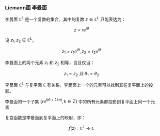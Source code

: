 ### Liemann面 李曼面

李曼面 $\mathbb{C}^L$ 是一个复数的集合，其中的复数 $z\in \mathbb{C}^L$ 只能表达为：

$$
z
=re^{\mathrm{i}\theta}
$$

设 $z_1,z_2\in \mathbb{C}^L$，

$$
z_1
=r_1e^{\mathrm{i}\theta},
z_2
=r_2e^{\mathrm{i}\theta}
$$

李曼面上的两个元素 $z_1$ 和 $z_2$ 相等，当且仅当：

$$
z_1
=z_2~且~
\theta_1
=\theta_2
$$

李曼面 $\mathbb{C}^L$ 与复平面 $\mathbb{C}$ 有关系，李曼面上一个的元素可以找到其在复平面上的投影。

李曼面的一个子集 $\{re^{\mathrm{i} (\theta+2k\pi) } ,k\in Z \}$ 中的所有元素都投影到复平面上同一个元素

复变函数是李曼面到复平面上的映射，即：

$$
f(z):\mathbb{C}^L\to \mathbb{C}
$$